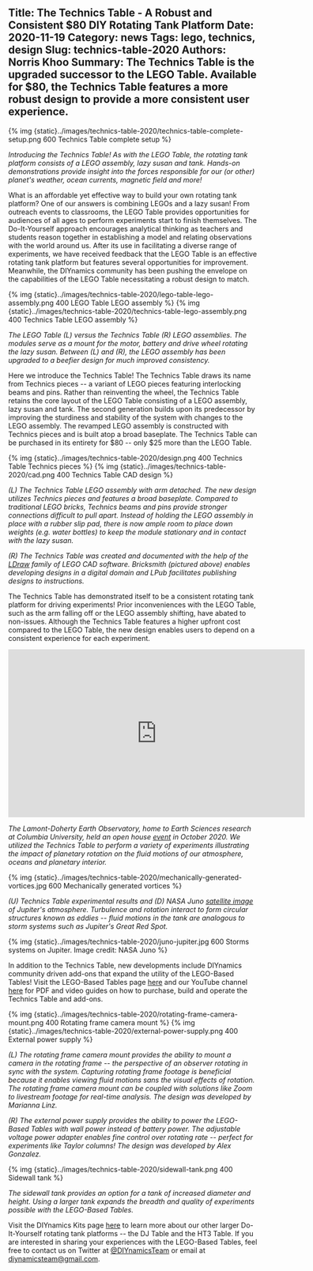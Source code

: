 Title: The Technics Table - A Robust and Consistent $80 DIY Rotating Tank Platform
Date: 2020-11-19
Category: news
Tags: lego, technics, design
Slug: technics-table-2020
Authors: Norris Khoo
Summary: The Technics Table is the upgraded successor to the LEGO Table. Available for $80, the Technics Table features a more robust design to provide a more consistent user experience.
---

{% img {static}../images/technics-table-2020/technics-table-complete-setup.png 600 Technics Table complete setup %}

_Introducing the Technics Table! As with the LEGO Table, the rotating tank platform consists of a LEGO assembly, lazy susan and tank. Hands-on demonstrations provide insight into the forces responsible for our (or other) planet's weather, ocean currents, magnetic field and more!_

What is an affordable yet effective way to build your own rotating tank platform? One of our answers is combining LEGOs and a lazy susan! From outreach events to classrooms, the LEGO Table provides opportunities for audiences of all ages to perform experiments start to finish themselves. The Do-It-Yourself approach encourages analytical thinking as teachers and students reason together in establishing a model and relating observations with the world around us. After its use in facilitating a diverse range of experiments, we have received feedback that the LEGO Table is an effective rotating tank platform but features several opportunities for improvement. Meanwhile, the DIYnamics community has been pushing the envelope on the capabilities of the LEGO Table necessitating a robust design to match.

{% img {static}../images/technics-table-2020/lego-table-lego-assembly.png 400 LEGO Table LEGO assembly %}
{% img {static}../images/technics-table-2020/technics-table-lego-assembly.png 400 Technics Table LEGO assembly %}

_The LEGO Table (L) versus the Technics Table (R) LEGO assemblies. The modules serve as a mount for the motor, battery and drive wheel rotating the lazy susan. Between (L) and (R), the LEGO assembly has been upgraded to a beefier design for much improved consistency._

Here we introduce the Technics Table! The Technics Table draws its name from Technics pieces -- a variant of LEGO pieces featuring interlocking beams and pins. Rather than reinventing the wheel, the Technics Table retains the core layout of the LEGO Table consisting of a LEGO assembly, lazy susan and tank. The second generation builds upon its predecessor by improving the sturdiness and stability of the system with changes to the LEGO assembly. The revamped LEGO assembly is constructed with Technics pieces and is built atop a broad baseplate. The Technics Table can be purchased in its entirety for $80 -- only $25 more than the LEGO Table.

{% img {static}../images/technics-table-2020/design.png 400 Technics Table Technics pieces %}
{% img {static}../images/technics-table-2020/cad.png 400 Technics Table CAD design %}

_(L) The Technics Table LEGO assembly with arm detached. The new design utilizes Technics pieces and features a broad baseplate. Compared to traditional LEGO bricks, Technics beams and pins provide stronger connections difficult to pull apart. Instead of holding the LEGO assembly in place with a rubber slip pad, there is now ample room to place down weights (e.g. water bottles) to keep the module stationary and in contact with the lazy susan._

_(R) The Technics Table was created and documented with the help of the [LDraw](https://www.ldraw.org/) family of LEGO CAD software. Bricksmith (pictured above) enables developing designs in a digital domain and LPub facilitates publishing designs to instructions._

The Technics Table has demonstrated itself to be a consistent rotating tank platform for driving experiments! Prior inconveniences with the LEGO Table, such as the arm falling off or the LEGO assembly shifting, have abated to non-issues. Although the Technics Table features a higher upfront cost  compared to the LEGO Table, the new design enables users to depend on a consistent experience for each experiment.

<iframe width="600" height="340" src="https://www.youtube.com/embed/b4ARJls03YA" frameborder="0" allow="accelerometer; autoplay; clipboard-write; encrypted-media; gyroscope; picture-in-picture" allowfullscreen></iframe>

_The Lamont-Doherty Earth Observatory, home to Earth Sciences research at Columbia University, held an open house [event](https://openhouse.ldeo.columbia.edu/) in October 2020. We utilized the Technics Table to perform a variety of experiments illustrating the impact of planetary rotation on the fluid motions of our atmosphere, oceans and planetary interior._

{% img {static}../images/technics-table-2020/mechanically-generated-vortices.jpg 600 Mechanically generated vortices %}

_(U) Technics Table experimental results and (D) NASA Juno [satellite image](https://www.nasa.gov/image-feature/jpl/churning-texture-in-jupiter-s-atmosphere) of Jupiter's atmosphere. Turbulence and rotation interact to form circular structures known as eddies -- fluid motions in the tank are analogous to storm systems such as Jupiter's Great Red Spot._

{% img {static}../images/technics-table-2020/juno-jupiter.jpg 600 Storms systems on Jupiter. Image credit: NASA Juno %}

In addition to the Technics Table, new developments include DIYnamics community driven add-ons that expand the utility of the LEGO-Based Tables! Visit the LEGO-Based Tables page [here](/pages/lego.html) and our YouTube channel [here](https://tinyurl.com/diynamicsvideos) for PDF and video guides on how to purchase, build and operate the Technics Table and add-ons.

{% img {static}../images/technics-table-2020/rotating-frame-camera-mount.png 400 Rotating frame camera mount %}
{% img {static}../images/technics-table-2020/external-power-supply.png 400 External power supply %}

_(L) The rotating frame camera mount provides the ability to mount a camera in the rotating frame -- the perspective of an observer rotating in sync with the system. Capturing rotating frame footage is beneficial because it enables viewing fluid motions sans the visual effects of rotation. The rotating frame camera mount can be coupled with solutions like Zoom to livestream footage for real-time analysis. The design was developed by Marianna Linz._

_(R) The external power supply provides the ability to power the LEGO-Based Tables with wall power instead of battery power. The adjustable voltage power adapter enables fine control over rotating rate -- perfect for experiments like Taylor columns! The design was developed by Alex Gonzalez._

{% img {static}../images/technics-table-2020/sidewall-tank.png 400 Sidewall tank %}

_The sidewall tank provides an option for a tank of increased diameter and height. Using a larger tank expands the breadth and quality of experiments possible with the LEGO-Based Tables._

Visit the DIYnamics Kits page [here](/pages/kits.html) to learn more about our other larger Do-It-Yourself rotating tank platforms -- the DJ Table and the HT3 Table. If you are interested in sharing your experiences with the LEGO-Based Tables, feel free to contact us on Twitter at [@DIYnamicsTeam](https://twitter.com/diynamicsteam) or email at [diynamicsteam@gmail.com](mailto:diynamicsteam@gmail.com).